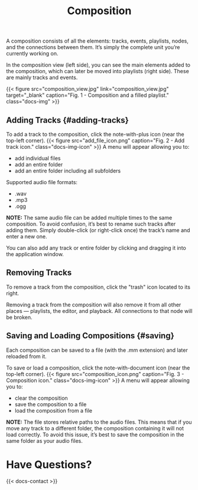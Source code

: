 ﻿---
title: "Composition"
icon: "🧩"
description: "Explanation of what a composition is and how to add tracks."
weight: 80
---

A composition consists of all the elements: tracks, events, playlists, nodes, and the connections between them. It’s simply the complete unit you’re currently working on.

In the composition view (left side), you can see the main elements added to the composition, which can later be moved into playlists (right side). These are mainly tracks and events.

{{< figure src="composition_view.jpg" link="composition_view.jpg" target="_blank" caption="Fig. 1 - Composition and a filled playlist." class="docs-img" >}}

## Adding Tracks {#adding-tracks}

To add a track to the composition, click the note-with-plus icon (near the top-left corner). {{< figure src="add_file_icon.png" caption="Fig. 2 - Add track icon." class="docs-img-icon" >}} A menu will appear allowing you to:

- add individual files  
- add an entire folder  
- add an entire folder including all subfolders  

Supported audio file formats:
- .wav  
- .mp3  
- .ogg  

**NOTE:** The same audio file can be added multiple times to the same composition. To avoid confusion, it’s best to rename such tracks after adding them. Simply double-click (or right-click once) the track’s name and enter a new one.

You can also add any track or entire folder by clicking and dragging it into the application window.

## Removing Tracks

To remove a track from the composition, click the "trash" icon located to its right.

Removing a track from the composition will also remove it from all other places — playlists, the editor, and playback. All connections to that node will be broken.

## Saving and Loading Compositions {#saving}

Each composition can be saved to a file (with the .mm extension) and later reloaded from it.

To save or load a composition, click the note-with-document icon (near the top-left corner). {{< figure src="composition_icon.png" caption="Fig. 3 - Composition icon." class="docs-img-icon" >}} A menu will appear allowing you to:
- clear the composition  
- save the composition to a file  
- load the composition from a file  

**NOTE:** The file stores relative paths to the audio files. This means that if you move any track to a different folder, the composition containing it will not load correctly. To avoid this issue, it’s best to save the composition in the same folder as your audio files.

# Have Questions?

{{< docs-contact >}}
